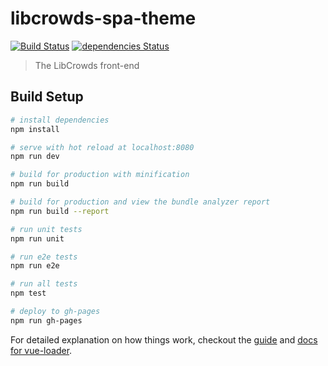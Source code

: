 # libcrowds-spa-theme

[![Build Status](https://travis-ci.org/LibCrowds/libcrowds-spa-theme.svg?branch=master)](https://travis-ci.org/LibCrowds/libcrowds-spa-theme)
[![dependencies Status](https://david-dm.org/LibCrowds/libcrowds-spa-theme/status.svg)](https://david-dm.org/LibCrowds/libcrowds-spa-theme)

> The LibCrowds front-end

## Build Setup

``` bash
# install dependencies
npm install

# serve with hot reload at localhost:8080
npm run dev

# build for production with minification
npm run build

# build for production and view the bundle analyzer report
npm run build --report

# run unit tests
npm run unit

# run e2e tests
npm run e2e

# run all tests
npm test

# deploy to gh-pages
npm run gh-pages
```

For detailed explanation on how things work, checkout the [guide](http://vuejs-templates.github.io/webpack/) and [docs for vue-loader](http://vuejs.github.io/vue-loader).

